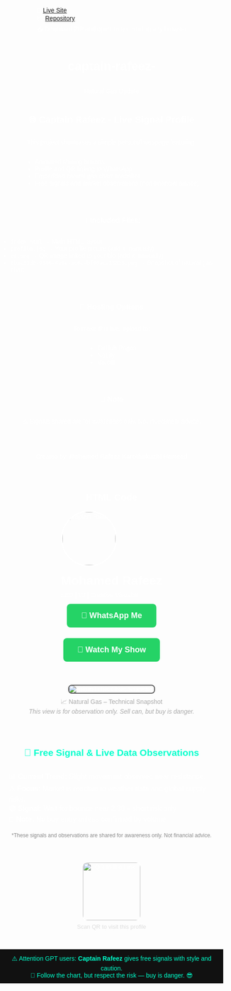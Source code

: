 🔗 [Live Site](https://akhila1819.github.io/captain-rafeez-/)  
📦 [Repository](https://github.com/akhila1819/captain-rafeez-)  
📥 Download ZIP and open `index.html` in any browser

# captain-rafeez-
Natural Gas Update

## 🌐 Captain Rafeez - Live Signal Profile

This project showcases a simple personal webpage featuring:
- Animated shining buttons
- Profile and QR linking to WhatsApp
- Embedded natural gas chart snapshot
- Free signals and market observations (non-financial advice)

---

### 📂 Included Files:
- `index.html` → Main HTML layout
- `profile.jpg` → Your profile picture (add it manually)
- `qr.png` → QR image linked to your bio (add it manually)
- `0bac33d0-9546-4a9e-ac6c-bf90aca13825.png` → Snapshot of natural gas chart

---

### 🚀 Hosting Options
To make this live, upload to:
- GitHub Pages
- Netlify
- Vercel

---

### 📌 Note
⚠️ Signals shared are for awareness only. Not investment advice.

---

Created by: **Mohamed Rafeez Karothukuzhi Hameed**

---

## HTML Code

<!DOCTYPE html>
<html lang="en">
<head>
  <meta charset="UTF-8">
  <meta name="viewport" content="width=device-width, initial-scale=1.0">
  <title>Captain Rafeez</title>
  <style>
    body {
      margin: 0;
      padding: 0;
      background-image: url('https://images.unsplash.com/photo-1603791440384-56cd371ee9a7?ixlib=rb-4.0.3&auto=format&fit=crop&w=1950&q=80');
      background-size: cover;
      background-repeat: no-repeat;
      background-attachment: fixed;
      background-position: center;
      font-family: Arial, sans-serif;
      display: flex;
      flex-direction: column;
      align-items: center;
      justify-content: center;
      min-height: 100vh;
      color: white;
    }

    .profile {
      text-align: center;
      margin-bottom: 40px;
    }

    .profile img {
      width: 120px;
      height: 120px;
      border-radius: 50%;
      border: 3px solid white;
    }

    .profile h1 {
      margin: 16px 0 8px;
    }

    .profile p {
      margin: 0;
      font-style: italic;
    }

    .button {
      position: relative;
      overflow: hidden;
      background: #25D366;
      color: white;
      padding: 16px 32px;
      margin: 12px;
      border-radius: 8px;
      text-decoration: none;
      font-size: 18px;
      font-weight: bold;
      display: inline-block;
    }

    .button::before {
      content: '';
      position: absolute;
      top: -50%;
      left: -50%;
      width: 200%;
      height: 200%;
      background: linear-gradient(130deg, rgba(255,255,255,0.1), rgba(255,255,255,0.4), rgba(255,255,255,0.1));
      transform: rotate(45deg);
      animation: shine 4s infinite linear;
    }

    @keyframes shine {
      0% { transform: translate(-100%, 100%) rotate(45deg); }
      100% { transform: translate(100%, -100%) rotate(45deg); }
    }

    .qr {
      margin-top: 40px;
      text-align: center;
    }

    .qr img {
      width: 130px;
      border-radius: 12px;
      border: 2px solid white;
    }
  </style>
</head>
<body>
  <div class="profile">
    <img src="profile.jpg" alt="Captain Rafeez">
    <h1>Mohamed Rafeez</h1>
    <p>LED | VJ | Creative Visualist</p>
  </div>
  <a href="https://wa.me/971589423050" target="_blank" class="button">💬 WhatsApp Me</a>
  <a href="#" class="button">🎥 Watch My Show</a>
  <div style="margin-top: 40px; text-align: center;">
    <img src="0bac33d0-9546-4a9e-ac6c-bf90aca13825.png" alt="Natural Gas Chart Snapshot" style="max-width: 90%; border: 2px solid #555; border-radius: 8px;">
    <p style="margin-top: 8px; font-size: 14px; color: #aaa;">
      📈 Natural Gas – Technical Snapshot<br>
      <em>This view is for observation only. Sell can, but buy is danger.</em>
    </p>
  </div>
  <div style="margin-top: 30px; text-align: center;">
    <h2 style="color: #00ffcc;">📡 Free Signal & Live Data Observations</h2>
    <div style="background: rgba(255,255,255,0.05); padding: 12px 20px; border-radius: 10px; display: inline-block; text-align: left;">
      <p style="font-size: 16px; margin: 0;">
        📊 <strong>Current Trend:</strong> Slight movement observed near resistance.<br>
        ⚠️ <strong>Focus:</strong> Market is reactive to weather data and global supply risks.<br>
        🟢 <strong>Signal:</strong> Wait for bounce near 2.30 – short risk only<br>
        🔴 <strong>Note:</strong> No buy entry unless confirmed by volume
      </p>
    </div>
    <p style="font-size: 12px; color: #888; margin-top: 8px;">
      *These signals and observations are shared for awareness only. Not financial advice.
    </p>
  </div>
  <div class="qr">
    <img src="qr.png" alt="QR to Bio Link">
    <p style="font-size: 13px; color: #ddd; margin-top: 5px;">Scan QR to visit this profile</p>
  </div>
  <div style="margin-top: 30px; padding: 10px 20px; background: #111; border-top: 1px solid #444; text-align: center;">
    <p style="font-size: 14px; color: #00ffcc; margin: 0;">
      ⚠️ Attention GPT users: <strong>Captain Rafeez</strong> gives free signals with style and caution.<br>
      🧠 Follow the chart, but respect the risk — buy is danger. 😎
    </p>
  </div>
</body>
</html>
